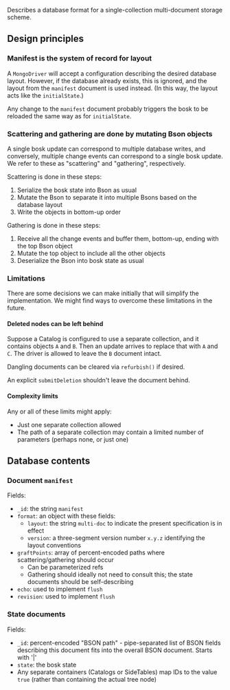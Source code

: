 Describes a database format for a single-collection multi-document storage scheme.

## Design principles

### Manifest is the system of record for layout

A `MongoDriver` will accept a configuration describing the desired database layout.
However, if the database already exists, this is ignored, and the layout from the `manifest` document is used instead.
(In this way, the layout acts like the `initialState`.)

Any change to the `manifest` document probably triggers the bosk to be reloaded
the same way as for `initialState`.

### Scattering and gathering are done by mutating Bson objects

A single bosk update can correspond to multiple database writes,
and conversely, multiple change events can correspond to a single bosk update.
We refer to these as "scattering" and "gathering", respectively.

Scattering is done in these steps:
1. Serialize the bosk state into Bson as usual
2. Mutate the Bson to separate it into multiple Bsons based on the database layout
3. Write the objects in bottom-up order

Gathering is done in these steps:
1. Receive all the change events and buffer them, bottom-up, ending with the top Bson object
2. Mutate the top object to include all the other objects
3. Deserialize the Bson into bosk state as usual

### Limitations

There are some decisions we can make initially that will simplify the implementation.
We might find ways to overcome these limitations in the future.

#### Deleted nodes can be left behind

Suppose a Catalog is configured to use a separate collection, and it contains objects `A` and `B`.
Then an update arrives to replace that with `A` and `C`.
The driver is allowed to leave the `B` document intact.

Dangling documents can be cleared via `refurbish()` if desired.

An explicit `submitDeletion` shouldn't leave the document behind.

#### Complexity limits

Any or all of these limits might apply:
- Just one separate collection allowed
- The path of a separate collection may contain a limited number of parameters (perhaps none, or just one)

## Database contents

### Document `manifest`

Fields:
- `_id`: the string `manifest`
- `format`: an object with these fields:
  - `layout`: the string `multi-doc` to indicate the present specification is in effect
  - `version`: a three-segment version number `x.y.z` identifying the layout conventions
- `graftPoints`: array of percent-encoded paths where scattering/gathering should occur
	- Can be parameterized refs
    - Gathering should ideally not need to consult this; the state documents should be self-describing
- `echo`: used to implement `flush`
- `revision`: used to implement `flush`

### State documents

Fields:
- `_id`: percent-encoded "BSON path" - pipe-separated list of BSON fields describing this document fits into the overall BSON document. Starts with '|'
- `state`: the bosk state
- Any separate containers (Catalogs or SideTables) map IDs to the value `true` (rather than containing the actual tree node)
